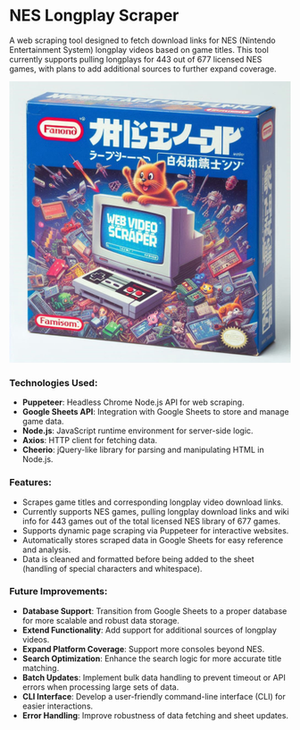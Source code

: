 # NES Longplay Scraper

A web scraping tool designed to fetch download links for NES (Nintendo Entertainment System) longplay videos based on game titles. This tool currently supports pulling longplays for 443 out of 677 licensed NES games, with plans to add additional sources to further expand coverage.

![box art for the NES Video Web Scraper](./images/1.jpg)

### Technologies Used:

- **Puppeteer**: Headless Chrome Node.js API for web scraping.
- **Google Sheets API**: Integration with Google Sheets to store and manage game data.
- **Node.js**: JavaScript runtime environment for server-side logic.
- **Axios**: HTTP client for fetching data.
- **Cheerio**: jQuery-like library for parsing and manipulating HTML in Node.js.

### Features:

- Scrapes game titles and corresponding longplay video download links.
- Currently supports NES games, pulling longplay download links and wiki info for 443 games out of the total licensed NES library of 677 games.
- Supports dynamic page scraping via Puppeteer for interactive websites.
- Automatically stores scraped data in Google Sheets for easy reference and analysis.
- Data is cleaned and formatted before being added to the sheet (handling of special characters and whitespace).

### Future Improvements:

- **Database Support**: Transition from Google Sheets to a proper database for more scalable and robust data storage.
- **Extend Functionality**: Add support for additional sources of longplay videos.
- **Expand Platform Coverage**: Support more consoles beyond NES.
- **Search Optimization**: Enhance the search logic for more accurate title matching.
- **Batch Updates**: Implement bulk data handling to prevent timeout or API errors when processing large sets of data.
- **CLI Interface**: Develop a user-friendly command-line interface (CLI) for easier interactions.
- **Error Handling**: Improve robustness of data fetching and sheet updates.
